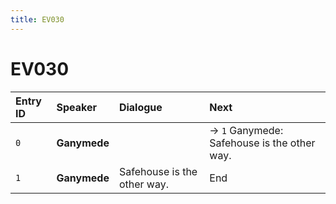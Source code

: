 ```yaml
---
title: EV030
---
```


# EV030


| Entry ID | Speaker | Dialogue | Next |
| :------- | :------ | :------- | :------------ |
| `0` | **Ganymede** |  | → `1` Ganymede: Safehouse is the other way\. |
| `1` | **Ganymede** | Safehouse is the other way\. | End |
